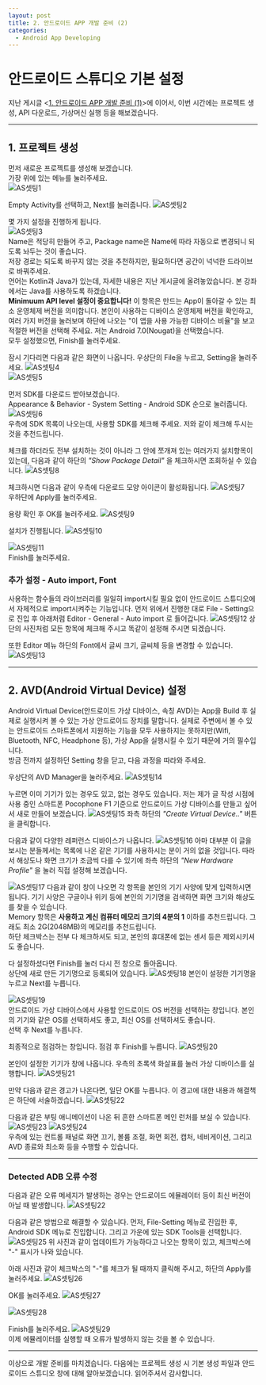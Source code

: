 ```yaml
---
layout: post
title: 2. 안드로이드 APP 개발 준비 (2)
categories:
  - Android App Developing
---
```


# 안드로이드 스튜디오 기본 설정

지난 게시글 <[1. 안드로이드 APP 개발 준비 (1)](http://takeaimk.tk/android%20app%20developing/2019/09/02/1.%EA%B0%9C%EB%B0%9C-%EC%A4%80%EB%B9%84(1).html)>에 이어서, 이번 시간에는 프로젝트 생성, API 다운로드, 가상머신 실행 등을 해보겠습니다.

---

## 1. 프로젝트 생성

먼저 새로운 프로젝트를 생성해 보겠습니다.  
가장 위에 있는 메뉴를 눌러주세요.  
![AS셋팅1](https://user-images.githubusercontent.com/44010902/64516527-a06b0980-d329-11e9-941d-498aa2aa4e90.PNG)

Empty Activity를 선택하고, Next를 눌러줍니다.
![AS셋팅2](https://user-images.githubusercontent.com/44010902/64516528-a06b0980-d329-11e9-84f2-6038548cd5ed.PNG)

몇 가지 설정을 진행하게 됩니다.  
![AS셋팅3](https://user-images.githubusercontent.com/44010902/64516530-a06b0980-d329-11e9-8db2-46cb79b6103d.PNG)  
Name은 적당히 만들어 주고, Package name은 Name에 따라 자동으로 변경되니 되도록 놔두는 것이 좋습니다.  
저장 경로는 되도록 바꾸지 않는 것을 추천하지만, 필요하다면 공간이 넉넉한 드라이브로 바꿔주세요.  
언어는 Kotlin과 Java가 있는데, 자세한 내용은 지난 게시글에 올려놓았습니다. 본 강좌에서는 Java를 사용하도록 하겠습니다.  
**Minimuum API level 설정이 중요합니다!** 이 항목은 만드는 App이 돌아갈 수 있는 최소 운영체제 버전을 의미합니다. 본인이 사용하는 디바이스 운영체제 버전을 확인하고, 여러 가지 버전을 눌러보며 하단에 나오는 "이 앱을 사용 가능한 디바이스 비율"을 보고 적절한 버전을 선택해 주세요. 저는 Android 7.0(Nougat)을 선택했습니다.  
모두 설정했으면, Finish를 눌러주세요.

잠시 기다리면 다음과 같은 화면이 나옵니다. 우상단의 File을 누르고, Setting을 눌러주세요.
![AS셋팅4](https://user-images.githubusercontent.com/44010902/64516532-a103a000-d329-11e9-9a85-948ef340b958.PNG)  
![AS셋팅5](https://user-images.githubusercontent.com/44010902/64516535-a103a000-d329-11e9-886d-c00521941df5.PNG)

먼저 SDK를 다운로드 받아보겠습니다.  
Appearance & Behavior - System Setting - Android SDK 순으로 눌러줍니다.
![AS셋팅6](https://user-images.githubusercontent.com/44010902/64516536-a103a000-d329-11e9-89b1-282dbefb1bd2.PNG)  
우측에 SDK 목록이 나오는데, 사용할 SDK를 체크해 주세요. 저와 같이 체크해 두시는 것을 추천드립니다.

체크를 하더라도 전부 설치하는 것이 아니라 그 안에 쪼개져 있는 여러가지 설치항목이 있는데, 다음과 같이 하단의 _"Show Package Detail"_ 을 체크하시면 조회하실 수 있습니다.
![AS셋팅8](https://user-images.githubusercontent.com/44010902/64516539-a19c3680-d329-11e9-8ad7-4ee5f886d459.PNG)

체크하시면 다음과 같이 우측에 다운로드 모양 아이콘이 활성화됩니다.
![AS셋팅7](https://user-images.githubusercontent.com/44010902/64516537-a19c3680-d329-11e9-9cf0-3aeffb4a1617.PNG)  
 우하단에 Apply를 눌러주세요.

용량 확인 후 OK를 눌러주세요.
![AS셋팅9](https://user-images.githubusercontent.com/44010902/64516540-a19c3680-d329-11e9-81dc-e8208e51b84a.PNG)

설치가 진행됩니다.
![AS셋팅10](https://user-images.githubusercontent.com/44010902/64516541-a19c3680-d329-11e9-9337-f993c07d647d.PNG)

![AS셋팅11](https://user-images.githubusercontent.com/44010902/64516543-a234cd00-d329-11e9-8aa5-eb0713ed2585.PNG)  
Finish를 눌러주세요.

### 추가 설정 - Auto import, Font

사용하는 함수들의 라이브러리를 일일히 import시킬 필요 없이 안드로이드 스튜디오에서 자체적으로 import시켜주는 기능입니다. 먼저 위에서 진행한 대로 File - Setting으로 진입 후 아래처럼 Editor - General - Auto import 로 들어갑니다.
![AS셋팅12](https://user-images.githubusercontent.com/44010902/64516544-a234cd00-d329-11e9-97a9-6b063fac5ac1.PNG)
상단의 사진처럼 모든 항목에 체크해 주시고 똑같이 설정해 주시면 되겠습니다.

또한 Editor 메뉴 하단의 Font에서 글씨 크기, 글씨체 등을 변경할 수 있습니다.
![AS셋팅13](https://user-images.githubusercontent.com/44010902/64516546-a234cd00-d329-11e9-86fa-82694ecb8a4b.PNG)

---

## 2. AVD(Android Virtual Device) 설정

Android Virtual Device(안드로이드 가상 디바이스, 속칭 AVD)는 App을 Build 후 실제로 실행시켜 볼 수 있는 가상 안드로이드 장치를 말합니다. 실제로 주변에서 볼 수 있는 안드로이드 스마트폰에서 지원하는 기능을 모두 사용하지는 못하지만(Wifi, Bluetooth, NFC, Headphone 등), 가상 App을 실행시킬 수 있기 때문에 거의 필수입니다.  
방금 전까지 설정하던 Setting 창을 닫고, 다음 과정을 따라와 주세요.

우상단의 AVD Manager을 눌러주세요.
![AS셋팅14](https://user-images.githubusercontent.com/44010902/64516547-a2cd6380-d329-11e9-977b-b5a9fc0e0e40.PNG)

누르면 이미 기기가 있는 경우도 있고, 없는 경우도 있습니다. 저는 제가 글 작성 시점에 사용 중인 스마트폰 Pocophone F1 기준으로 안드로이드 가상 디바이스를 만들고 싶어서 새로 만들어 보겠습니다.
![AS셋팅15](https://user-images.githubusercontent.com/44010902/64516548-a2cd6380-d329-11e9-9fb5-70d35def195f.PNG)
좌측 하단의 _"Create Virtual Device.."_ 버튼을 클릭합니다.

다음과 같이 다양한 레퍼런스 디바이스가 나옵니다.
![AS셋팅16](https://user-images.githubusercontent.com/44010902/64516549-a2cd6380-d329-11e9-9e68-e8b4c9834aee.PNG)
아마 대부분 이 글을 보시는 분들께서는 목록에 나온 같은 기기를 사용하시는 분이 거의 없을 것입니다. 따라서 해상도나 화면 크기가 조금씩 다를 수 있기에 좌측 하단의 _"New Hardware Profile"_ 을 눌러 직접 설정해 보겠습니다.

![AS셋팅17](https://user-images.githubusercontent.com/44010902/64516551-a2cd6380-d329-11e9-976c-9ff89e4b26a8.PNG)
다음과 같이 창이 나오면 각 항목을 본인의 기기 사양에 맞게 입력하시면 됩니다. 기기 사양은 구글이나 위키 등에 본인의 기기명을 검색하면 화면 크기와 해상도를 찾을 수 있습니다.  
Memory 항목은 **사용하고 계신 컴퓨터 메모리 크기의 4분의 1** 이하를 추천드립니다. 그래도 최소 2G(2048MB)의 메모리를 추천드립니다.  
하단 체크박스는 전부 다 체크하셔도 되고, 본인의 휴대폰에 없는 센서 등은 제외시키셔도 좋습니다.

다 설정하셨다면 Finish를 눌러 다시 전 창으로 돌아옵니다.  
상단에 새로 만든 기기명으로 등록되어 있습니다.
![AS셋팅18](https://user-images.githubusercontent.com/44010902/64516552-a365fa00-d329-11e9-87db-fded7b7428db.PNG)
본인이 설정한 기기명을 누르고 Next를 누릅니다.

![AS셋팅19](https://user-images.githubusercontent.com/44010902/64516553-a365fa00-d329-11e9-903c-5dc0a6aa5de7.PNG)  
안드로이드 가상 디바이스에서 사용할 안드로이드 OS 버전을 선택하는 창입니다. 본인의 기기와 같은 OS를 선택하셔도 좋고, 최신 OS를 선택하셔도 좋습니다.  
선택 후 Next를 누릅니다.

최종적으로 점검하는 창입니다. 점검 후 Finish를 누릅니다.
![AS셋팅20](https://user-images.githubusercontent.com/44010902/64516554-a365fa00-d329-11e9-849f-e5f0cc9824e9.PNG)

본인이 설정한 기기가 창에 나옵니다. 우측의 초록색 화살표를 눌러 가상 디바이스를 실행합니다.
![AS셋팅21](https://user-images.githubusercontent.com/44010902/64516555-a3fe9080-d329-11e9-95ad-283ce1e77f98.PNG)

만약 다음과 같은 경고가 나온다면, 일단 OK를 누릅니다. 이 경고에 대한 내용과 해결책은 하단에 서술하겠습니다.
![AS셋팅22](https://user-images.githubusercontent.com/44010902/64516556-a3fe9080-d329-11e9-8113-d6ea522d4001.PNG)

다음과 같은 부팅 애니메이션이 나온 뒤 흔한 스마트폰 메인 런처를 보실 수 있습니다.
![AS셋팅23](https://user-images.githubusercontent.com/44010902/64516558-a3fe9080-d329-11e9-8a92-a3350cf8990c.PNG)
![AS셋팅24](https://user-images.githubusercontent.com/44010902/64516560-a4972700-d329-11e9-848d-c6587160ef1f.PNG)  
우측에 있는 컨트롤 패널로 화면 끄기, 볼륨 조절, 화면 회전, 캡처, 네비게이션, 그리고 AVD 종료와 최소화 등을 수행할 수 있습니다.

---

### Detected ADB 오류 수정

다음과 같은 오류 메세지가 발생하는 경우는 안드로이드 에뮬레이터 등이 최신 버전이 아닐 때 발생합니다.
![AS셋팅22](https://user-images.githubusercontent.com/44010902/64516556-a3fe9080-d329-11e9-8113-d6ea522d4001.PNG)

다음과 같은 방법으로 해결할 수 있습니다. 먼저, File-Setting 메뉴로 진입한 후, Android SDK 메뉴로 진입합니다. 그리고 가운에 있는 SDK Tools을 선택합니다.
![AS셋팅25](https://user-images.githubusercontent.com/44010902/64516561-a4972700-d329-11e9-9544-f2795791faa4.PNG)
위 사진과 같이 업데이트가 가능하다고 나오는 항목이 있고, 체크박스에 "-" 표시가 나와 있습니다.

아래 사진과 같이 체크박스의 "-"를 체크가 될 때까지 클릭해 주시고, 하단의 Apply를 눌러주세요.
![AS셋팅26](https://user-images.githubusercontent.com/44010902/64516562-a4972700-d329-11e9-8595-6d0f78ac0a41.PNG)

OK를 눌러주세요.
![AS셋팅27](https://user-images.githubusercontent.com/44010902/64516563-a4972700-d329-11e9-9424-1b074d884eb0.PNG)

![AS셋팅28](https://user-images.githubusercontent.com/44010902/64516564-a52fbd80-d329-11e9-88ec-942a6338b3d0.PNG)

Finish를 눌러주세요.
![AS셋팅29](https://user-images.githubusercontent.com/44010902/64516565-a52fbd80-d329-11e9-836b-5984f83d6a42.PNG)  
이제 에뮬레이터를 실행할 때 오류가 발생하지 않는 것을 볼 수 있습니다.

---

이상으로 개발 준비를 마치겠습니다. 다음에는 프로젝트 생성 시 기본 생성 파일과 안드로이드 스튜디오 창에 대해 알아보겠습니다.
읽어주셔서 감사합니다.
